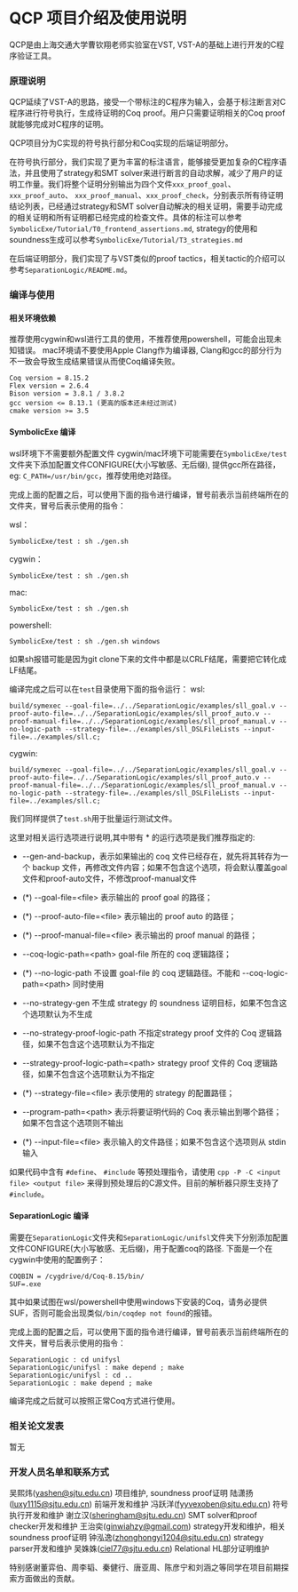 # QCP 项目介绍及使用说明

QCP是由上海交通大学曹钦翔老师实验室在VST, VST-A的基础上进行开发的C程序验证工具。

### 原理说明

QCP延续了VST-A的思路，接受一个带标注的C程序为输入，会基于标注断言对C程序进行符号执行，生成待证明的Coq proof。用户只需要证明相关的Coq proof就能够完成对C程序的证明。

QCP项目分为C实现的符号执行部分和Coq实现的后端证明部分。

在符号执行部分，我们实现了更为丰富的标注语言，能够接受更加复杂的C程序语法，并且使用了strategy和SMT solver来进行断言的自动求解，减少了用户的证明工作量。我们将整个证明分别输出为四个文件``xxx_proof_goal``、``xxx_proof_auto``、 ``xxx_proof_manual``、``xxx_proof_check``，分别表示所有待证明结论列表，已经通过strategy和SMT solver自动解决的相关证明，需要手动完成的相关证明和所有证明都已经完成的检查文件。具体的标注可以参考``SymbolicExe/Tutorial/T0_frontend_assertions.md``, strategy的使用和soundness生成可以参考``SymbolicExe/Tutorial/T3_strategies.md``

在后端证明部分，我们实现了与VST类似的proof tactics，相关tactic的介绍可以参考``SeparationLogic/README.md``。


### 编译与使用


#### 相关环境依赖

推荐使用cygwin和wsl进行工具的使用，不推荐使用powershell，可能会出现未知错误。
mac环境请不要使用Apple Clang作为编译器, Clang和gcc的部分行为不一致会导致生成结果错误从而使Coq编译失败。

```
Coq version = 8.15.2
Flex version = 2.6.4
Bison version = 3.8.1 / 3.8.2 
gcc version <= 8.13.1 (更高的版本还未经过测试)
cmake version >= 3.5 
```
#### SymbolicExe 编译

wsl环境下不需要额外配置文件
cygwin/mac环境下可能需要在``SymbolicExe/test``文件夹下添加配置文件CONFIGURE(大小写敏感、无后缀), 提供gcc所在路径，eg: `C_PATH=/usr/bin/gcc`，推荐使用绝对路径。

完成上面的配置之后，可以使用下面的指令进行编译，冒号前表示当前终端所在的文件夹，冒号后表示使用的指令：

wsl：
```
SymbolicExe/test : sh ./gen.sh
```

cygwin：
```
SymbolicExe/test : sh ./gen.sh
```

mac:
```
SymbolicExe/test : sh ./gen.sh
```

powershell:
```
SymbolicExe/test : sh ./gen.sh windows
```

如果sh报错可能是因为git clone下来的文件中都是以CRLF结尾，需要把它转化成LF结尾。

编译完成之后可以在``test``目录使用下面的指令运行：
wsl:
```
build/symexec --goal-file=../../SeparationLogic/examples/sll_goal.v --proof-auto-file=../../SeparationLogic/examples/sll_proof_auto.v --proof-manual-file=../../SeparationLogic/examples/sll_proof_manual.v --no-logic-path --strategy-file=../examples/sll_DSLFileLists --input-file=../examples/sll.c;
```

cygwin:
```
build/symexec --goal-file=../../SeparationLogic/examples/sll_goal.v --proof-auto-file=../../SeparationLogic/examples/sll_proof_auto.v --proof-manual-file=../../SeparationLogic/examples/sll_proof_manual.v --no-logic-path --strategy-file=../examples/sll_DSLFileLists --input-file=../examples/sll.c;
```

我们同样提供了``test.sh``用于批量运行测试文件。

这里对相关运行选项进行说明,其中带有 \* 的运行选项是我们推荐指定的:

- --gen-and-backup，表示如果输出的 coq 文件已经存在，就先将其转存为一个 backup 文件，再修改文件内容；如果不包含这个选项，将会默认覆盖goal文件和proof-auto文件，不修改proof-manual文件

- (\*) --goal-file=\<file\> 表示输出的 proof goal 的路径；

- (\*) --proof-auto-file=\<file\> 表示输出的 proof auto 的路径；

- (\*) --proof-manual-file=\<file\> 表示输出的 proof manual 的路径；

- --coq-logic-path=\<path\> goal-file 所在的 coq 逻辑路径；

- (\*) --no-logic-path 不设置 goal-file 的 coq 逻辑路径。不能和 --coq-logic-path=\<path\> 同时使用

- --no-strategy-gen 不生成 strategy 的 soundness 证明目标，如果不包含这个选项默认为不生成

- --no-strategy-proof-logic-path 不指定strategy proof 文件的 Coq 逻辑路径，如果不包含这个选项默认为不指定

- --strategy-proof-logic-path=\<path\> strategy proof 文件的 Coq 逻辑路径，如果不包含这个选项默认为不指定

- (\*) --strategy-file=\<file\> 表示使用的 strategy 的配置路径；

- --program-path=\<path\> 表示将要证明代码的 Coq 表示输出到哪个路径；如果不包含这个选项则不输出

- (\*) --input-file=\<file\> 表示输入的文件路径；如果不包含这个选项则从 stdin 输入

如果代码中含有 `#define`、 `#include` 等预处理指令，请使用 `cpp -P -C <input file> <output file>` 来得到预处理后的C源文件。目前的解析器只原生支持了 `#include`。

#### SeparationLogic 编译

需要在``SeparationLogic``文件夹和``SeparationLogic/unifsl``文件夹下分别添加配置文件CONFIGURE(大小写敏感、无后缀)，用于配置coq的路径. 下面是一个在cygwin中使用的配置例子：
```
COQBIN = /cygdrive/d/Coq-8.15/bin/
SUF=.exe
```

其中如果试图在wsl/powershell中使用windows下安装的Coq，请务必提供SUF，否则可能会出现类似``/bin/coqdep not found``的报错。

完成上面的配置之后，可以使用下面的指令进行编译，冒号前表示当前终端所在的文件夹，冒号后表示使用的指令：
```
SeparationLogic : cd unifysl
SeparationLogic/unifysl : make depend ; make
SeparationLogic/unifysl : cd ..
SeparationLogic : make depend ; make
```

编译完成之后就可以按照正常Coq方式进行使用。

### 相关论文发表

暂无

### 开发人员名单和联系方式
吴熙炜(yashen@sjtu.edu.cn) 项目维护, soundness proof证明
陆潇扬(luxy1115@sjtu.edu.cn) 前端开发和维护
冯跃洋(fyyvexoben@sjtu.edu.cn) 符号执行开发和维护
谢立汉(sheringham@sjtu.edu.cn) SMT solver和proof checker开发和维护
王治奕(ginwiahzy@gmail.com) strategy开发和维护，相关soundness proof证明
钟泓逸(zhonghongyi1204@sjtu.edu.cn) strategy parser开发和维护
吴姝姝(ciel77@sjtu.edu.cn) Relational HL部分证明维护

特别感谢董弈伯、周李韬、秦健行、唐亚周、陈彦宁和刘涵之等同学在项目前期探索方面做出的贡献。
